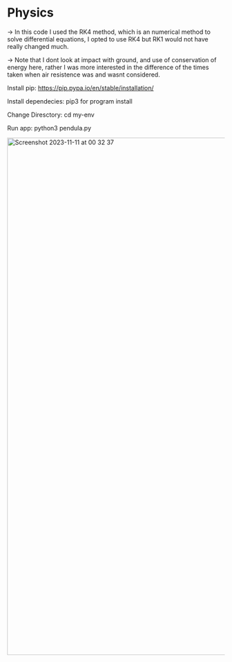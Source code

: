 # Physics
-> In this code I used the RK4 method, which is an numerical method to solve differential equations, I opted to use RK4 but RK1 would not have really changed much.

-> Note that I dont look at impact with ground, and use of conservation of energy here, rather I was more interested in the difference of the times taken when air resistence was and wasnt considered.

Install pip: https://pip.pypa.io/en/stable/installation/

Install dependecies: pip3 for program install

Change Diresctory: cd my-env

Run app: python3 pendula.py

<img width="1199" alt="Screenshot 2023-11-11 at 00 32 37" src="https://github.com/RossMcphee23/Physics/assets/150394989/0dde0b9f-2ac4-4322-b416-9270d6cabf20">


